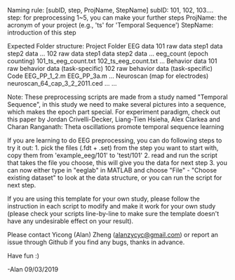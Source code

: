 Naming rule: [subID, step, ProjName, StepName]
	subID: 101, 102, 103....
	step: for preprocessing 1~5, you can make your further steps
	ProjName: the acronym of your project (e.g., 'ts' for 'Temporal Sequence')
	StepName: introduction of this step

Expected Folder structure:
	Project Folder
		EEG data
			101
				raw data
				step1 data
				step2 data
				...
			102
				raw data
				step1 data
				step2 data
				...
			eeg_count (epoch counting)
				101_ts_eeg_count.txt
				102_ts_eeg_count.txt
				...
		Behavior data
			101
				raw behavior data (task-specific)
			102
				raw behavior data (task-specific)
		Code
			EEG_PP_1_2.m
			EEG_PP_3a.m
			...
		Neuroscan (map for electrodes)
			neuroscan_64_cap_3_2_2011.ced
			...
		...


Note:
These preprocessing scripts are made from a study named "Temporal Sequence", in this study we need to make several pictures into a sequence, which makes the epoch part special. For experiment paradigm, check out this paper by Jordan Crivelli-Decker, Liang-Tien Hsieha, Alex Clarkea and Charan Ranganath: Theta oscillations promote temporal sequence learning

If you are learning to do EEG preprocessing, you can do following steps to try it out:
	1. pick the files (.fdt + .set) from the step you want to start with, copy them from 'example_eeg/101' to 'test/101'
	2. read and run the script that takes the file you choose, this will give you the data for next step
	3. you can now either type in "eeglab" in MATLAB and choose "File" - "Choose existing dataset" to look at the data structure, or you can run the script for next step.

If you are using this template for your own study, please follow the instruction in each script to modify and make it work for your own study (please check your scripts line-by-line to make sure the template doesn't have any undesirable effect on your result).

Please contact Yicong (Alan) Zheng (alanzycyc@gmail.com) or report an issue through Github if you find any bugs, thanks in advance.

Have fun :)

-Alan
09/03/2019
